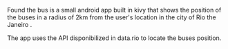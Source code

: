 Found the bus is a small android app built in kivy that shows the position of the buses in a radius of 2km from the user's location in the city of Rio the Janeiro .

The app uses the API disponibilized in data.rio to locate the buses position.
